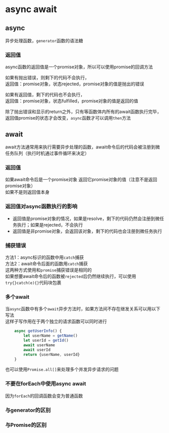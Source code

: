# async await

## async
异步处理函数，`generator`函数的语法糖



### 返回值
async函数的返回值是一个promise对象，所以可以使用promise的回调方法<br />

如果有抛出错误，则剩下的代码不会执行，<br />
返回值：promise对象，状态rejected，promise对象的值是抛出的错误

如果有返回值，剩下的代码也不会执行，<br />
返回值：promise对象，状态fulfilled，promise对象的值是返回的值<br />

除了抛出错误和显示的return之外，只有等函数体内所有的await函数执行完毕，<br />
返回值promise的状态才会改变，`async`函数才可以调用`then`方法

## await
await方法通常用来执行需要异步处理的函数，await命令后的代码会被注册到微任务队列（执行时机通过事件循环来决定）

### 返回值
如果await命令后是一个promise对象 返回它promise对象的值（注意不是返回promise对象）<br />
如果不是则返回值本身

### 返回值对async函数执行的影响
- 返回值是promise对象的情况，如果是resolve，剩下的代码仍然会注册到微任务执行；如果是rejected，不会执行
- 返回值是非promise对象，会返回该对象，剩下的代码也会注册到微任务执行

### 捕获错误
方法1：async标识的函数中用`catch`捕获<br />
方法2：await命令后面的函数用`catch`捕获<br />
这两种方式使用和`promise`捕获错误是相同的<br />
如果想要await命令后的函数被`rejected`后仍然继续执行，可以使用`try{}catch(e){}`代码块包裹

### 多个await
当`async`函数中有多个`await`异步方法时，如果方法间不存在继发关系可以用以下写法 <br />
这样子写作用在于两个独立的请求函数可以同时进行
```javascript
    async getUserInfo() {
        let userName = getName()
        let userId = getId()
        await userName
        await userId
        return {userName, userId}
    }
```
也可以使用`Promise.all[]`来处理多个并发异步请求的问题

### 不要在forEach中使用async await
因为`forEach`的回调函数会变为普通函数

### 与generator的区别

### 与Promise的区别